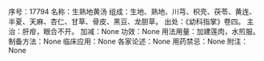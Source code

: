 序号：17794
名称：生熟地黄汤
组成：生地、熟地、川芎、枳壳、茯苓、黄连、半夏、天麻、杏仁、甘草、骨皮、黑豆、龙胆草。
出处：《幼科指掌》卷四。
主治：肝疳，眼合不开。
加减：None
功效：None
用法用量：加建莲肉，水煎服。
制备方法：None
临床应用：None
各家论述：None
用药禁忌：None
附注：None
